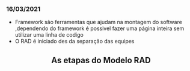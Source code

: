 ### 16/03/2021

- Framework são ferramentas que ajudam na montagem do software ,dependendo do framework é possivel fazer uma página inteira sem utilizar uma linha de codigo
- O RAD é iniciado des da separação das equipes

 <h2 align="center">As etapas do Modelo RAD</h2>

